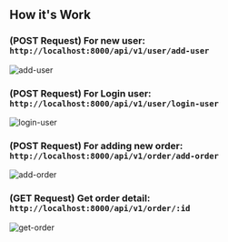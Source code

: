 ## How it's Work

### (POST Request) For new user: `http://localhost:8000/api/v1/user/add-user`


![add-user](https://user-images.githubusercontent.com/91711234/223712378-c6865d7d-ed85-475d-966c-20597dcf5a11.png)



### (POST Request) For Login user: `http://localhost:8000/api/v1/user/login-user`


![login-user](https://user-images.githubusercontent.com/91711234/223712452-7c4ac7a4-6c7b-4ca2-b5a1-8fa2f833e5dc.png)



### (POST Request) For adding new order: `http://localhost:8000/api/v1/order/add-order`


![add-order](https://user-images.githubusercontent.com/91711234/223712550-5a9c8903-82ff-4192-8b1d-aa10f2ef5781.png)



### (GET Request) Get order detail: `http://localhost:8000/api/v1/order/:id`


![get-order](https://user-images.githubusercontent.com/91711234/223712648-b38a3ee9-ac22-4393-8bcf-e3b644827e85.png)
